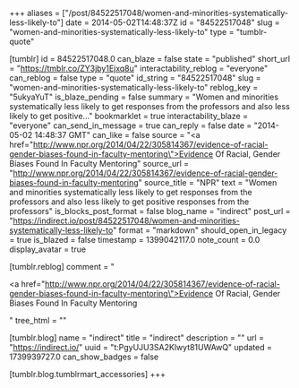 +++
aliases = ["/post/84522517048/women-and-minorities-systematically-less-likely-to"]
date = 2014-05-02T14:48:37Z
id = "84522517048"
slug = "women-and-minorities-systematically-less-likely-to"
type = "tumblr-quote"

[tumblr]
id = 84522517048.0
can_blaze = false
state = "published"
short_url = "https://tmblr.co/ZY3jby1Ejxq8u"
interactability_reblog = "everyone"
can_reblog = false
type = "quote"
id_string = "84522517048"
slug = "women-and-minorities-systematically-less-likely-to"
reblog_key = "5ukyaYuT"
is_blaze_pending = false
summary = "Women and minorities systematically less likely to get responses from the professors and also less likely to get positive..."
bookmarklet = true
interactability_blaze = "everyone"
can_send_in_message = true
can_reply = false
date = "2014-05-02 14:48:37 GMT"
can_like = false
source = "<a href=\"http://www.npr.org/2014/04/22/305814367/evidence-of-racial-gender-biases-found-in-faculty-mentoring\">Evidence Of Racial, Gender Biases Found In Faculty Mentoring</a>"
source_url = "http://www.npr.org/2014/04/22/305814367/evidence-of-racial-gender-biases-found-in-faculty-mentoring"
source_title = "NPR"
text = "Women and minorities systematically less likely to get responses from the professors and also less likely to get positive responses from the professors"
is_blocks_post_format = false
blog_name = "indirect"
post_url = "https://indirect.io/post/84522517048/women-and-minorities-systematically-less-likely-to"
format = "markdown"
should_open_in_legacy = true
is_blazed = false
timestamp = 1399042117.0
note_count = 0.0
display_avatar = true

[tumblr.reblog]
comment = "<p><a href=\"http://www.npr.org/2014/04/22/305814367/evidence-of-racial-gender-biases-found-in-faculty-mentoring\">Evidence Of Racial, Gender Biases Found In Faculty Mentoring</a></p>"
tree_html = ""

[tumblr.blog]
name = "indirect"
title = "indirect"
description = ""
url = "https://indirect.io/"
uuid = "t:PgyUJU3SA2Klwyt81UWAwQ"
updated = 1739939727.0
can_show_badges = false

[tumblr.blog.tumblrmart_accessories]
+++
